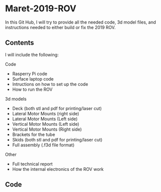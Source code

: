 # Maret-2019-ROV
In this Git Hub, I will try to provide all the needed code, 3d model files, and instructions needed to either build or fix the 2019 ROV. 

## Contents
I will include the following:

Code
- Rasperry Pi code
- Surface laptop code
- Intructions on how to set up the code
- How to run the ROV

3d models
- Deck (both stl and pdf for printing/laser cut)
- Lateral Motor Mounts (right side)
- Lateral Motor Mounts (Left side)
- Vertical Motor Mounts (Left side)
- Vertical Motor Mounts (Right side)
- Brackets for the tube
- Skids (both stl and pdf for printing/laser cut)
- Full assembly (.f3d file format)

Other
- Full technical report
- How the internal electronics of the ROV work

## Code
